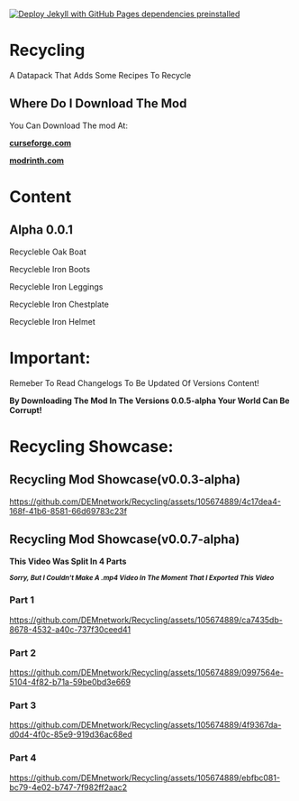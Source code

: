 [![Deploy Jekyll with GitHub Pages dependencies preinstalled](https://github.com/DEM-Network-Corporation/Recycling/actions/workflows/jekyll-gh-pages.yml/badge.svg?branch=Master)](https://github.com/DEM-Network-Corporation/Recycling/actions/workflows/jekyll-gh-pages.yml)

# Recycling

A Datapack That Adds Some Recipes To Recycle

## Where Do I Download The Mod

You Can Download The mod At:

**[curseforge.com](https://www.curseforge.com/minecraft/mc-mods/recycling-mod)**

**[modrinth.com](https://modrinth.com/mod/recycling_mod)**

# Content

## Alpha 0.0.1

Recycleble Oak Boat

Recycleble Iron Boots

Recycleble Iron Leggings

Recycleble Iron Chestplate

Recycleble Iron Helmet

# Important:

Remeber To Read Changelogs To Be Updated Of Versions Content!

**By Downloading The Mod In The Versions 0.0.5-alpha Your World Can Be Corrupt!**

# Recycling Showcase:

## Recycling Mod Showcase(v0.0.3-alpha)

https://github.com/DEMnetwork/Recycling/assets/105674889/4c17dea4-168f-41b6-8581-66d69783c23f

## Recycling Mod Showcase(v0.0.7-alpha)

**This Video Was Split In 4 Parts**

***<sub>Sorry, But I Couldn't Make A .mp4 Video In The Moment That I Exported This Video </sub>***

### Part 1

https://github.com/DEMnetwork/Recycling/assets/105674889/ca7435db-8678-4532-a40c-737f30ceed41

### Part 2

https://github.com/DEMnetwork/Recycling/assets/105674889/0997564e-5104-4f82-b71a-59be0bd3e669

### Part 3

https://github.com/DEMnetwork/Recycling/assets/105674889/4f9367da-d0d4-4f0c-85e9-919d36ac68ed

### Part 4

https://github.com/DEMnetwork/Recycling/assets/105674889/ebfbc081-bc79-4e02-b747-7f982ff2aac2




